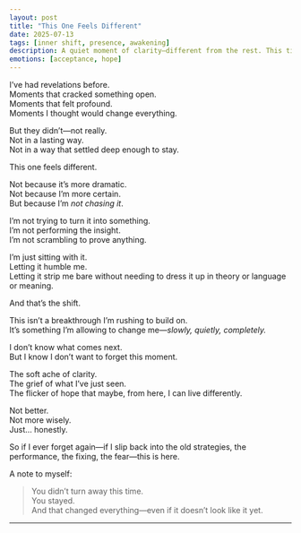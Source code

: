 ```yaml
---
layout: post
title: "This One Feels Different"
date: 2025-07-13
tags: [inner shift, presence, awakening]
description: A quiet moment of clarity—different from the rest. This time, I’m not performing it. I’m letting it undo me.
emotions: [acceptance, hope]
---
```


I’ve had revelations before.  
Moments that cracked something open.  
Moments that felt profound.  
Moments I thought would change everything.

But they didn’t—not really.  
Not in a lasting way.  
Not in a way that settled deep enough to stay.

This one feels different.

Not because it’s more dramatic.  
Not because I’m more certain.  
But because I’m *not chasing it*.

I’m not trying to turn it into something.  
I’m not performing the insight.  
I’m not scrambling to prove anything.

I’m just sitting with it.  
Letting it humble me.  
Letting it strip me bare without needing to dress it up in theory or language or meaning.

And that’s the shift.

This isn’t a breakthrough I’m rushing to build on.  
It’s something I’m allowing to change me—*slowly, quietly, completely.*

I don’t know what comes next.  
But I know I don’t want to forget this moment.

The soft ache of clarity.  
The grief of what I’ve just seen.  
The flicker of hope that maybe, from here, I can live differently.

Not better.  
Not more wisely.  
Just… honestly.

So if I ever forget again—if I slip back into the old strategies, the performance, the fixing, the fear—this is here.

A note to myself:

> You didn’t turn away this time.  
> You stayed.  
> And that changed everything—even if it doesn’t look like it yet.


---